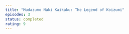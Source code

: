 ```yaml
---
title: "Mudazumo Naki Kaikaku: The Legend of Koizumi"
episodes: 3
status: completed
rating: 9
---
```

